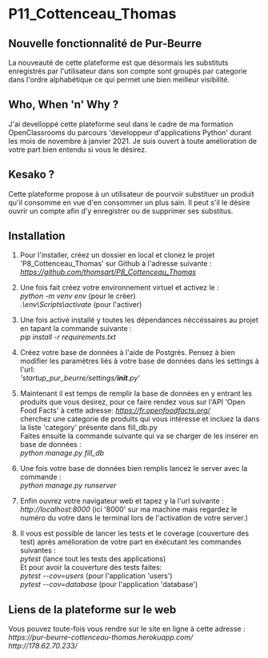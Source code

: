 # P11_Cottenceau_Thomas
<h2>Nouvelle fonctionnalité de Pur-Beurre</h2>

<p>La nouveauté de cette plateforme est que désormais les substituts enregistrés par l'utilisateur dans son compte sont
groupés par categorie dans l'ordre alphabétique ce qui permet une bien meilleur visibilité.</p>

<h2>Who, When 'n' Why ?</h2>

<p>J'ai develloppé cette plateforme seul dans le cadre de ma formation OpenClassrooms du parcours 'developpeur d'applications Python' durant les mois de novembre à janvier 2021. Je suis ouvert à toute amélioration de votre part bien entendu si vous le désirez.</p>

<h2>Kesako ?</h2>

<p>Cette plateforme propose à un utilisateur de pourvoir substituer un produit qu'il consomme en vue d'en consommer un plus sain. Il peut s'il le désire ouvrir un compte afin d'y enregistrer ou de supprimer ses substitus.</p>

<h2>Installation</h2>

1. Pour l'installer, créez un dossier en local et clonez le projet 'P8_Cottenceau_Thomas' sur Github à l'adresse suivante :<br>
<em>https://github.com/thomsart/P8_Cottenceau_Thomas</em>

2. Une fois fait créez votre environnement virtuel et activez le :<br>
<em>python -m venv env</em> (pour le créer)<br>
<em>.\env\Scripts\activate</em> (pour l'activer)

3. Une fois activé installé y toutes les dépendances néccéssaires au projet en tapant la commande suivante :<br>
<em>pip install -r requirements.txt</em>

4. Créez votre base de données à l'aide de Postgrès. Pensez à bien modifier les paramètres liés à votre base de données dans les settings à l'url:<br>
<em>'startup_pur_beurre/settings/__init__.py'</em>

5. Maintenant il est temps de remplir la base de données en y entrant les produits que vous desirez, pour ce faire rendez vous sur l'API 'Open Food Facts' à cette adresse:
<em>https://fr.openfoodfacts.org/</em><br>
cherchez une categorie de produits qui vous intéresse et incluez la dans la liste 'category' présente dans fill_db.py<br>
Faites ensuite la commande suivante qui va se charger de les insérer en base de données :<br>
<em>python manage.py fill_db</em><br>

6. Une fois votre base de données bien remplis lancez le server avec la commande :<br>
<em>python manage.py runserver</em>

7. Enfin ouvrez votre navigateur web et tapez y la l'url suivante :<br>
<em>http://localhost:8000</em> (ici '8000' sur ma machine mais regardez le numéro du votre dans le terminal lors de l'activation de votre server.)

8. Il vous est possible de lancer les tests et le coverage (couverture des test) après amélioration de votre part en éxécutant les commandes suivantes :<br>
<em>pytest</em> (lance tout les tests des applications)<br>
Et pour avoir la couverture des tests faites:<br>
<em>pytest --cov=users</em> (pour l'application 'users')<br>
<em>pytest --cov=database</em> (pour l'application 'database')<br>

<h2>Liens de la plateforme sur le web</h2>

<p>Vous pouvez toute-fois vous rendre sur le site en ligne à cette adresse :<br>
<em>https://pur-beurre-cottenceau-thomas.herokuapp.com/</em>
<em>http://178.62.70.233/</em></p>